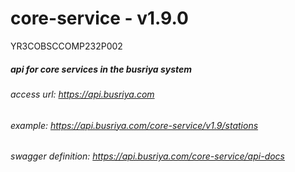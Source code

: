 # core-service - v1.9.0

YR3COBSCCOMP232P002

##### api for core services in the busriya system

###### access url: https://api.busriya.com

###### example: https://api.busriya.com/core-service/v1.9/stations

###### swagger definition: https://api.busriya.com/core-service/api-docs
